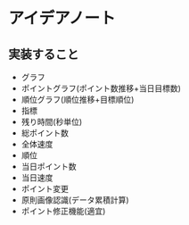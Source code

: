 # アイデアノート

## 実装すること
- グラフ
 - ポイントグラフ(ポイント数推移+当日目標数)
 - 順位グラフ(順位推移+目標順位)
- 指標
 - 残り時間(秒単位)
 - 総ポイント数
 - 全体速度
 - 順位
 - 当日ポイント数
 - 当日速度
- ポイント変更
 - 原則画像認識(データ累積計算)
 - ポイント修正機能(適宜)